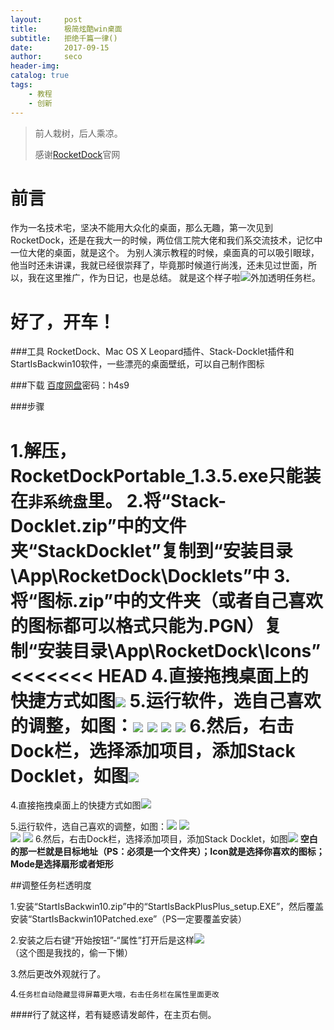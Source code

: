 ```yaml
---
layout:     post
title:      极简炫酷win桌面
subtitle:   拒绝千篇一律()
date:       2017-09-15
author:     seco
header-img: 
catalog: true
tags:
    - 教程
    - 创新
---
```


> 前人栽树，后人乘凉。
> 
> 感谢[RocketDock](https://rocketdock.com)官网

# 前言
作为一名技术宅，坚决不能用大众化的桌面，那么无趣，第一次见到RocketDock，还是在我大一的时候，两位信工院大佬和我们系交流技术，记忆中一位大佬的桌面，就是这个。
为别人演示教程的时候，桌面真的可以吸引眼球，他当时还未讲课，我就已经很崇拜了，毕竟那时候道行尚浅，还未见过世面，所以，我在这里推广，作为日记，也是总结。
就是这个样子啦![](http://ow67xuzmd.bkt.clouddn.com/image/desk)外加透明任务栏。
# 好了，开车！

###工具
RocketDock、Mac OS X Leopard插件、Stack-Docklet插件和StartIsBackwin10软件，一些漂亮的桌面壁纸，可以自己制作图标

###下载
[百度网盘](http://pan.baidu.com/s/1dF1Yvgl)密码：h4s9

###步骤

1.解压，RocketDockPortable_1.3.5.exe只能装在`非系统盘`里。
2.将“Stack-Docklet.zip”中的文件夹“StackDocklet”复制到“安装目录\App\RocketDock\Docklets”中
3.将“图标.zip”中的文件夹（或者自己喜欢的图标都可以格式只能为.PGN）复制“安装目录\App\RocketDock\Icons”
<<<<<<< HEAD
4.直接拖拽桌面上的快捷方式如图![](http://ow67xuzmd.bkt.clouddn.com/image/fh)
5.运行软件，选自己喜欢的调整，如图：![](http://ow67xuzmd.bkt.clouddn.com/image/one)   ![](http://ow67xuzmd.bkt.clouddn.com/image/two]) 
 ![](http://ow67xuzmd.bkt.clouddn.com/image/thr)   ![](http://ow67xuzmd.bkt.clouddn.com/image/four)
6.然后，右击Dock栏，选择添加项目，添加Stack Docklet，如图![](http://ow67xuzmd.bkt.clouddn.com/image/we)
=======
4.直接拖拽桌面上的快捷方式如图![](http://ow67xuzmd.bkt.clouddn.com/image/09-162017-09-16%20%284%29.jpg)

5.运行软件，选自己喜欢的调整，如图：![](http://ow67xuzmd.bkt.clouddn.com/1.jpg)    ![](http://ow67xuzmd.bkt.clouddn.com/2.jpg)  
 ![](http://ow67xuzmd.bkt.clouddn.com/3.jpg)   ![](http://ow67xuzmd.bkt.clouddn.com/4.jpg)
6.然后，右击Dock栏，选择添加项目，添加Stack Docklet，如图![](http://ow67xuzmd.bkt.clouddn.com/2017-08-11.png)
**空白的那一栏就是目标地址（PS：必须是一个文件夹）；Icon就是选择你喜欢的图标；Mode是选择扇形或者矩形**

##调整任务栏透明度

1.安装“StartIsBackwin10.zip”中的“StartIsBackPlusPlus_setup.EXE”，然后覆盖安装“StartIsBackwin10Patched.exe”（PS一定要覆盖安装）

2.安装之后右键“开始按钮”-“属性”打开后是这样![](http://img.pc841.com/2017/0117/20170117112644756.jpg)  （这个图是我找的，偷一下懒）

3.然后更改外观就行了。

4.`任务栏自动隐藏显得屏幕更大哦，右击任务栏在属性里面更改`

####行了就这样，若有疑惑请发邮件，在主页右侧。
